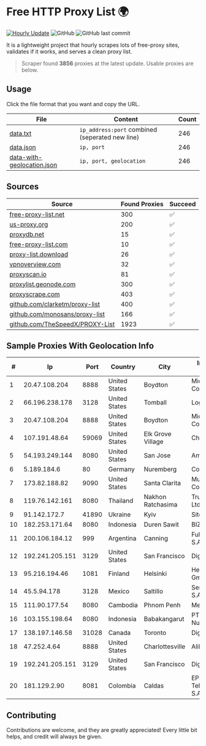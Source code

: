 
# Free HTTP Proxy List 🌍

[![Hourly Update](https://github.com/mertguvencli/http-proxy-list/actions/workflows/main.yml/badge.svg?branch=main)](https://github.com/mertguvencli/http-proxy-list/actions/workflows/main.yml)
![GitHub](https://img.shields.io/github/license/mertguvencli/http-proxy-list)
![GitHub last commit](https://img.shields.io/github/last-commit/mertguvencli/http-proxy-list)

It is a lightweight project that hourly scrapes lots of free-proxy sites, validates if it works, and serves a clean proxy list.


> Scraper found **3856** proxies at the latest update. Usable proxies are below.

## Usage

Click the file format that you want and copy the URL.


|File|Content|Count|
|----|-------|-----|
|[data.txt](https://raw.githubusercontent.com/mertguvencli/http-proxy-list/main/proxy-list/data.txt)|`ip_address:port` combined (seperated new line)|246|
|[data.json](https://raw.githubusercontent.com/mertguvencli/http-proxy-list/main/proxy-list/data.json)|`ip, port`|246|
|[data-with-geolocation.json](https://raw.githubusercontent.com/mertguvencli/http-proxy-list/main/proxy-list/data-with-geolocation.json)|`ip, port, geolocation`|246|

## Sources

|Source|Found Proxies|Succeed|
|------|-------------|-------|
|[free-proxy-list.net](https://free-proxy-list.net)|300|✅|
|[us-proxy.org](https://www.us-proxy.org)|200|✅|
|[proxydb.net](http://proxydb.net)|15|✅|
|[free-proxy-list.com](https://free-proxy-list.com/?page=&port=&type%5B%5D=http&type%5B%5D=https&up_time=0&search=Search)|10|✅|
|[proxy-list.download](https://www.proxy-list.download/HTTP)|26|✅|
|[vpnoverview.com](https://vpnoverview.com/privacy/anonymous-browsing/free-proxy-servers)|32|✅|
|[proxyscan.io](https://www.proxyscan.io)|81|✅|
|[proxylist.geonode.com](https://proxylist.geonode.com/api/proxy-list?limit=300&page=1&sort_by=lastChecked&sort_type=desc&protocols=http,https)|300|✅|
|[proxyscrape.com](https://api.proxyscrape.com/v2/?request=displayproxies&protocol=http&timeout=10000&country=all&ssl=all&anonymity=all)|403|✅|
|[github.com/clarketm/proxy-list](https://raw.githubusercontent.com/clarketm/proxy-list/master/proxy-list-raw.txt)|400|✅|
|[github.com/monosans/proxy-list](https://raw.githubusercontent.com/monosans/proxy-list/main/proxies/http.txt)|166|✅|
|[github.com/TheSpeedX/PROXY-List](https://raw.githubusercontent.com/TheSpeedX/PROXY-List/master/http.txt)|1923|✅|


## Sample Proxies With Geolocation Info

|#|Ip|Port|Country|City|Internet Service Provider|
|-|--|----|-------|----|-------------------------|
|1|20.47.108.204|8888|United States|Boydton|Microsoft Corporation|
|2|66.196.238.178|3128|United States|Tomball|Logix|
|3|20.47.108.204|8888|United States|Boydton|Microsoft Corporation|
|4|107.191.48.64|59069|United States|Elk Grove Village|Choopa|
|5|54.193.249.144|8080|United States|San Jose|Amazon.com, Inc.|
|6|5.189.184.6|80|Germany|Nuremberg|Contabo GmbH|
|7|173.82.188.82|9090|United States|Santa Clarita|Multacom Corporation|
|8|119.76.142.161|8080|Thailand|Nakhon Ratchasima|True Internet Co., Ltd.|
|9|91.142.172.7|41890|Ukraine|Kyiv|Sitel Ltd|
|10|182.253.171.64|8080|Indonesia|Duren Sawit|BIZNET|
|11|200.106.184.12|999|Argentina|Canning|Fullnet Solutions S.A.S.|
|12|192.241.205.151|3129|United States|San Francisco|DigitalOcean, LLC|
|13|95.216.194.46|1081|Finland|Helsinki|Hetzner Online GmbH|
|14|45.5.94.178|3128|Mexico|Saltillo|Señal Interactiva, S.A De C.V|
|15|111.90.177.54|8080|Cambodia|Phnom Penh|MekongNet|
|16|103.155.198.64|8080|Indonesia|Babakangarut|PT Lintas Jaringan Nusantara|
|17|138.197.146.58|31028|Canada|Toronto|DigitalOcean, LLC|
|18|47.252.4.64|8888|United States|Charlottesville|Alibaba.com LLC|
|19|192.241.205.151|3129|United States|San Francisco|DigitalOcean, LLC|
|20|181.129.2.90|8081|Colombia|Caldas|EPM Telecomunicaciones S.A. E.S.P.|



## Contributing

Contributions are welcome, and they are greatly appreciated! Every
little bit helps, and credit will always be given.


